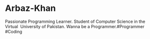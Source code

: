 # Arbaz-Khan
Passionate Programming Learner. Student of Computer Science in the Virtual  University of Pakistan. Wanna be a Programmer.#Programmer #Coding
